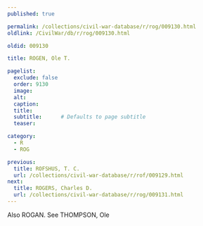 ```yaml
---
published: true

permalink: /collections/civil-war-database/r/rog/009130.html
oldlink: /CivilWar/db/r/rog/009130.html

oldid: 009130

title: ROGEN, Ole T.

pagelist:
  exclude: false
  order: 9130
  image: 
  alt:
  caption:
  title:
  subtitle:      # Defaults to page subtitle
  teaser:

category: 
  - R 
  - ROG

previous:
  title: ROFSHUS, T. C.
  url: /collections/civil-war-database/r/rof/009129.html  
next:
  title: ROGERS, Charles D.
  url: /collections/civil-war-database/r/rog/009131.html   
---
```

Also ROGAN. See THOMPSON, Ole